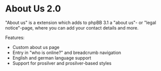 About Us 2.0
==============

"About us" is a extension which adds to phpBB 3.1 a "about us"- or "legal notice"-page, where you can add your contact details and more.

Features:
- Custom about us page
- Entry in "who is online?" and breadcrumb navigation
- English and german language support
- Support for prosilver and prosilver-based styles